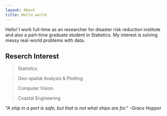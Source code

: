 ```yaml
---
layout: About
title: Hello world
---
```

<div class="message">
Hello! I work full-time as an researcher for disaster risk reduction institute and also a part-time graduate student in Statistics.
My interest is solving messy real-world problems with data. 

</div>

## Reserch Interest
 
> Statistics

> Geo-spatial Analysis & Plotting

> Computer Vision

> Coastal Engineering



<cite> "A ship in a port is safe, but that is not what ships are for." -Grace Hopper </cite>


